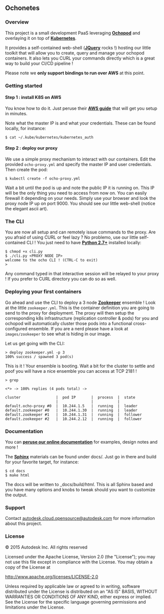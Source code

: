 ## Ochonetes

### Overview

This project is a small development PaaS leveraging [**Ochopod**](https://github.com/autodesk-cloud/ochopod)
and overlaying it on top of [**Kubernetes**](https://github.com/GoogleCloudPlatform/kubernetes).

It provides a self-contained web-shell ([**JQuery**](https://jquery.com/) rocks !) hosting our little toolkit that will
allow you to create, query and manage your ochopod containers. It also lets you CURL your commands directly which is
a great way to build your CI/CD pipeline !

Please note we **only support bindings to run over AWS** at this point.

### Getting started

#### Step 1 : install K8S on AWS

You know how to do it. Just peruse their [**AWS guide**](https://github.com/GoogleCloudPlatform/kubernetes/blob/master/docs/getting-started-guides/aws.md)
that will get you setup in minutes.

Note what the master IP is and what your credentials. These can be found locally, for instance:

```
$ cat ~/.kube/kubernetes/kubernetes_auth
```

#### Step 2 : deploy our proxy

We use a simple proxy mechanism to interact with our containers. Edit the provided ```ocho-proxy.yml``` and specify
the master IP and user credentials. Then create the pod:

```
$ kubectl create -f ocho-proxy.yml
```

Wait a bit until the pod is up and note the public IP it is running on. This IP will be the only thing you need to
access from now on. You can easily firewall it depending on your needs. Simply use your browser and look the proxy
node IP up on port 9000. You should see our little web-shell (notice the elegant ascii art).

### The CLI

You are now all setup and can remotely issue commands to the proxy. Are you afraid of using CURL or feel lazy ? No
problemo, use our little self-contained CLI ! You just need to have [**Python 2.7+**](https://www.python.org/)
installed locally:

```
$ chmod +x cli.py
$ ./cli.py <PROXY NODE IP>
welcome to the ocho CLI ! (CTRL-C to exit)
>
```

Any command typed in that interactive session will be relayed to your proxy ! If you prefer to CURL directory you
can do so as well.

### Deploying your first containers

Go ahead and use the CLI to deploy a 3 node [**Zookeeper**](https://zookeeper.apache.org/) ensemble ! Look at the
little ```zookeeper.yml```. This is the container definition you are going to send to the proxy for deployment.
The proxy will then setup the corresponding k8s infrastructure (replication controller & pods) for you and ochopod will
automatically cluster those pods into a functional cross-configured ensemble. If you are a nerd please have a look at
```images/zookeeper``` to see what is hiding in our image.

Let us get going with the CLI:

```
> deploy zookeeper.yml -p 3
100% success / spawned 3 pod(s)
```

This is it ! Your ensemble is booting. Wait a bit for the cluster to settle and poof you will have a nice ensemble
you can access at TCP 2181 !

```
> grep

<*> -> 100% replies (4 pods total) ->

cluster                |  pod IP       |  process  |  state
                       |               |           |
default.ocho-proxy #0  |  10.244.1.5   |  running  |  leader
default.zookeeper #0   |  10.244.1.30  |  running  |  leader
default.zookeeper #1   |  10.244.1.31  |  running  |  follower
default.zookeeper #2   |  10.244.2.12  |  running  |  follower
```

### Documentation

You can [**peruse our online documentation**](http://autodesk-cloud.github.io/ochonetes/) for examples, design notes
and more !

The [**Sphinx**](http://sphinx-doc.org/) materials can be found under docs/. Just go in there and build for your
favorite target, for instance:

```
$ cd docs
$ make html
```

The docs will be written to _docs/_build/html_. This is all Sphinx based and you have many options and knobs to
tweak should you want to customize the output.

### Support

Contact autodesk.cloud.opensource@autodesk.com for more information about this project.

### License

© 2015 Autodesk Inc.
All rights reserved

Licensed under the Apache License, Version 2.0 (the "License");
you may not use this file except in compliance with the License.
You may obtain a copy of the License at

   http://www.apache.org/licenses/LICENSE-2.0

Unless required by applicable law or agreed to in writing, software
distributed under the License is distributed on an "AS IS" BASIS,
WITHOUT WARRANTIES OR CONDITIONS OF ANY KIND, either express or implied.
See the License for the specific language governing permissions and
limitations under the License.